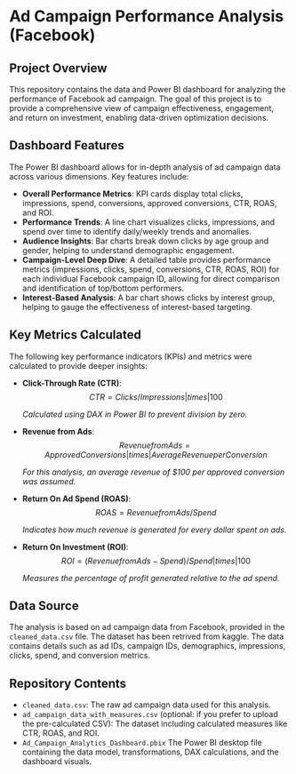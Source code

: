 # Ad Campaign Performance Analysis (Facebook)

## Project Overview

This repository contains the data and Power BI dashboard for analyzing the performance of Facebook ad campaign. 
The goal of this project is to provide a comprehensive view of campaign effectiveness, engagement, and return on investment, enabling data-driven optimization decisions.

## Dashboard Features

The Power BI dashboard allows for in-depth analysis of ad campaign data across various dimensions. Key features include:

* **Overall Performance Metrics**: KPI cards display total clicks, impressions, spend, conversions, approved conversions, CTR, ROAS, and ROI.
* **Performance Trends**: A line chart visualizes clicks, impressions, and spend over time to identify daily/weekly trends and anomalies.
* **Audience Insights**: Bar charts break down clicks by age group and gender, helping to understand demographic engagement.
* **Campaign-Level Deep Dive**: A detailed table provides performance metrics (impressions, clicks, spend, conversions, CTR, ROAS, ROI) for each individual Facebook campaign ID, allowing for direct comparison and identification of top/bottom performers.
* **Interest-Based Analysis**: A bar chart shows clicks by interest group, helping to gauge the effectiveness of interest-based targeting.

## Key Metrics Calculated

The following key performance indicators (KPIs) and metrics were calculated to provide deeper insights:

* **Click-Through Rate (CTR)**:
  $$ CTR = Clicks/ Impressions |times| 100 $$
  
    *Calculated using DAX in Power BI to prevent division by zero.*

* **Revenue from Ads**:
   $$ Revenue from Ads = Approved Conversions |times| Average Revenue per Conversion $$
  
    *For this analysis, an average revenue of $100 per approved conversion was assumed.*

* **Return On Ad Spend (ROAS)**:
    $$ ROAS = Revenue from Ads/ Spend $$
  
    *Indicates how much revenue is generated for every dollar spent on ads.*

* **Return On Investment (ROI)**:
    $$ ROI = (Revenue from Ads - Spend)/ Spend |times| 100 $$
  
    *Measures the percentage of profit generated relative to the ad spend.*


## Data Source

The analysis is based on ad campaign data from Facebook, provided in the `cleaned_data.csv` file. The dataset has been retrived from kaggle.
The data contains details such as ad IDs, campaign IDs, demographics, impressions, clicks, spend, and conversion metrics.

## Repository Contents

* `cleaned_data.csv`: The raw ad campaign data used for this analysis.
* `ad_campaign_data_with_measures.csv` (optional: if you prefer to upload the pre-calculated CSV): The dataset including calculated measures like CTR, ROAS, and ROI.
* `Ad_Campaign_Analytics_Dashboard.pbix` The Power BI desktop file containing the data model, transformations, DAX calculations, and the dashboard visuals.


